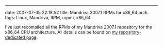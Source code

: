 ---
date: 2007-07-05 22:18:52
title: Mandriva 2007.1 RPMs for x86_64 arch.
tags: Linux, Mandriva, RPM, urpmi, x86_64

I've just recompiled all the RPMs of my Mandriva 2007.1 repository for the
x86_64 CPU architecture. All details can be found on
[my repository-dedicated page](http://github.com/kdeldycke/mandriva-specs).
